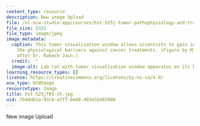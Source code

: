 ```yaml
---
content_type: resource
description: New image Upload
file: /ol-ocw-studio-app/courses/hst-525j-tumor-pathophysiology-and-transport-phenomena-fall-2005/7b4ddb1a93cbafffbe68d93e5bd82988_hst-525jf05-th.jpg
file_size: 5331
file_type: image/jpeg
image_metadata:
  caption: This tumor visualization window allows scientists to gain insight into
    the physiological barriers against cancer treatments. (Figure by MIT OpenCourseWare,
    after Dr. Rakesh Jain.)
  credit: ''
  image-alt: Lab rat with tumor visualization window apparatus on its back.
learning_resource_types: []
license: https://creativecommons.org/licenses/by-nc-sa/4.0/
ocw_type: OCWImage
resourcetype: Image
title: hst-525jf05-th.jpg
uid: 7b4ddb1a-93cb-afff-be68-d93e5bd82988
---
```

New image Upload